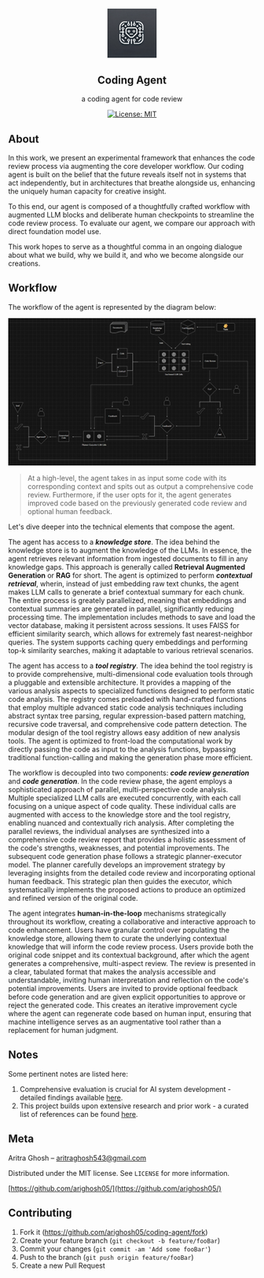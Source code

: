 <p align="center">
  <img src="./img/agent_logo.png" alt="logo" width="100">
</p>


<div align="center">

  <b>Coding Agent</b>
----------------------
a coding agent for code review

</div>

<p align="center">
  <a href="https://opensource.org/license/mit">
    <img src="https://img.shields.io/badge/License-MIT-yellow.svg" alt="License: MIT">
  </a>
</p>

## About

In this work, we present an experimental framework that enhances the code review process via augmenting the core developer workflow. Our coding agent is built on the belief that the future reveals itself not in systems that act independently, but in architectures that breathe alongside us, enhancing the uniquely human capacity for creative insight. 

To this end, our agent is composed of a thoughtfully crafted workflow with augmented LLM blocks and deliberate human checkpoints to streamline the code review process. To evaluate our agent, we compare our approach with direct foundation model use.

This work hopes to serve as a thoughtful comma in an ongoing dialogue about what we build, why we build it, and who we become alongside our creations. 

## Workflow

The workflow of the agent is represented by the diagram below:

<p align="center">
  <img src="./img/high_level_diagram.png" alt="image" width="950">
</p>

> At a high-level, the agent takes in as input some code with its corresponding context and spits out as output a comprehensive code review.  Furthermore, if the user opts for it, the agent generates improved code based on the previously generated code review and optional human feedback. 

Let's dive deeper into the technical elements that compose the agent.

The agent has access to a ***knowledge store***. The idea behind the knowledge store is to augment the knowledge of the LLMs. In essence, the agent retrieves relevant information from ingested documents to fill in any knowledge gaps. This approach is generally called **Retrieval Augmented Generation** or **RAG** for short. The agent is optimized to perform ***contextual retrieval***, wherin, instead of just embedding raw text chunks, the agent makes LLM calls to generate a brief contextual summary for each chunk. The entire process is greately parallelized, meaning that embeddings and contextual summaries are generated in parallel, significantly reducing processing time. The implementation includes methods to save and load the vector database, making it persistent across sessions. It uses FAISS for efficient similarity search, which allows for extremely fast nearest-neighbor queries. The system supports caching query embeddings and performing top-k similarity searches, making it adaptable to various retrieval scenarios.

The agent has access to a ***tool registry***. The idea behind the tool registry is to provide comprehensive, multi-dimensional code evaluation tools through a pluggable and extensible architecture. It provides a mapping of the various analysis aspects to specialized functions designed to perform static code analysis. The registry comes preloaded with hand-crafted functions that employ multiple advanced static code analysis techniques including abstract syntax tree parsing, regular expression-based pattern matching, recursive code traversal, and comprehensive code pattern detection. The modular design of the tool registry allows easy addition of new analysis tools. The agent is optimized to front-load the computational work by directly passing the code as input to the analysis functions, bypassing traditional function-calling and making the generation phase more efficient.

The workflow is decoupled into two components: ***code review generation*** and ***code generation***. In the code review phase, the agent employs a sophisticated approach of parallel, multi-perspective code analysis. Multiple specialized LLM calls are executed concurrently, with each call focusing on a unique aspect of code quality. These individual calls are augmented with access to the knowledge store and the tool registry, enabling nuanced and contextually rich analysis. After completing the parallel reviews, the individual analyses are synthesized into a comprehensive code review report that provides a holistic assessment of the code's strengths, weaknesses, and potential improvements. The subsequent code generation phase follows a strategic planner-executor model. The planner carefully develops an improvement strategy by leveraging insights from the detailed code review and incorporating optional human feedback. This strategic plan then guides the executor, which systematically implements the proposed actions to produce an optimized and refined version of the original code.

The agent integrates **human-in-the-loop** mechanisms strategically throughout its workflow, creating a collaborative and interactive approach to code enhancement. Users have granular control over populating the knowledge store, allowing them to curate the underlying contextual knowledge that will inform the code review process. Users provide both the original code snippet and its contextual background, after which the agent generates a comprehensive, multi-aspect review. The review is presented in a clear, tabulated format that makes the analysis accessible and understandable, inviting human interpretation and reflection on the code's potential improvements. Users are invited to provide optional feedback before code generation and are given explicit opportunities to approve or reject the generated code. This creates an iterative improvement cycle where the agent can regenerate code based on human input, ensuring that machine intelligence serves as an augmentative tool rather than a replacement for human judgment. 

## Notes

Some pertinent notes are listed here:

1. Comprehensive evaluation is crucial for AI system development - detailed findings available [here]([https://website-name.com](https://github.com/arighosh05/)coding-agent/evals/report.md).
2. This project builds upon extensive research and prior work - a curated list of references can be found [here]([https://website-name.com](https://github.com/arighosh05/)coding-agent/references.md).

## Meta

Aritra Ghosh – aritraghosh543@gmail.com

Distributed under the MIT license. See `LICENSE` for more information.

[https://github.com/arighosh05/](https://github.com/arighosh05/)

## Contributing

1. Fork it (<https://github.com/arighosh05/coding-agent/fork>)
2. Create your feature branch (`git checkout -b feature/fooBar`)
3. Commit your changes (`git commit -am 'Add some fooBar'`)
4. Push to the branch (`git push origin feature/fooBar`)
5. Create a new Pull Request
